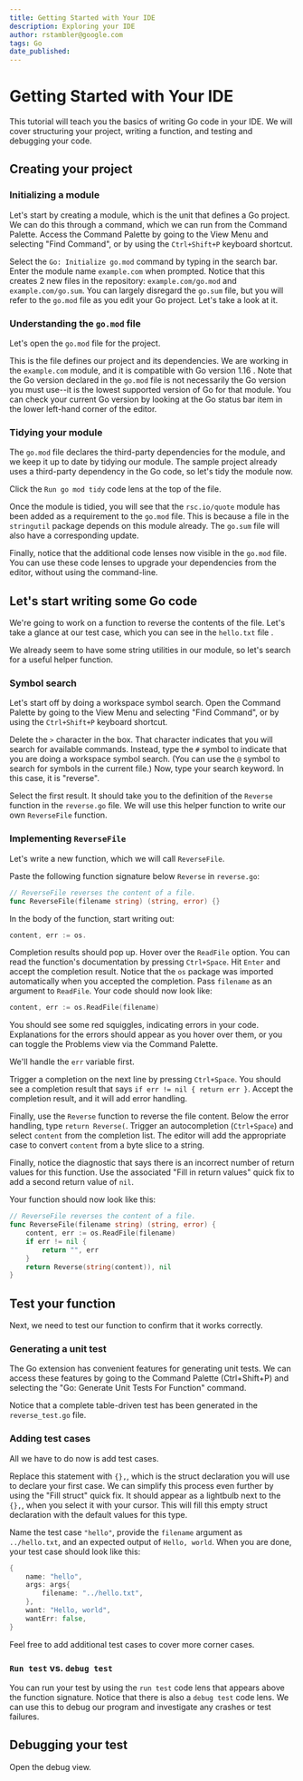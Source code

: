 ```yaml
---
title: Getting Started with Your IDE
description: Exploring your IDE
author: rstambler@google.com
tags: Go
date_published: 
---
```


# Getting Started with Your IDE

This tutorial will teach you the basics of writing Go code in your IDE.
We will cover structuring your project, writing a function, and testing
and debugging your code.

## Creating your project

### Initializing a module

Let's start by creating a module, which is the unit that defines a Go project.
We can do this through a command, which we can run from the Command Palette. Access the Command Palette by going to the View Menu and selecting "Find Command", or by using the `Ctrl+Shift+P` keyboard shortcut.

<!--Note: This doesn't work yet, because Cloud Shell IDE uses an older version of VS Code Go.-->
Select the `Go: Initialize go.mod` command by typing in the search bar. Enter the module name `example.com` when prompted. Notice that this creates 2 new files in the repository:
<walkthrough-editor-spotlight spotlightId="navigator" spotlightItem="cloudshell_open/go-tutorials/example.com/go.mod">`example.com/go.mod`</walkthrough-editor-spotlight>
and <walkthrough-editor-spotlight spotlightId="navigator" spotlightItem="cloudshell_open/go-tutorials/example.com/go.sum">`example.com/go.sum`</walkthrough-editor-spotlight>.
You can largely disregard the `go.sum` file, but you will refer to the `go.mod` file as you edit your Go project. Let's take a look at it.

### Understanding the `go.mod` file

Let's open the <walkthrough-editor-open-file filePath="cloudshell_open/go-tutorials/example.com/go.mod">`go.mod`</walkthrough-editor-open-file> file for the project.

This is the file defines our project and its dependencies. We are working in the <walkthrough-editor-select-regex filePath="cloudshell_open/go-tutorials/example.com/go.mod" regex='example.com'>`example.com` module</walkthrough-editor-select-regex>, and it is compatible with 
<walkthrough-editor-select-regex filePath="cloudshell_open/go-tutorials/example.com/go.mod" regex='go \d.\d+'>
Go version 1.16
</walkthrough-editor-select-regex>. Note that the Go version declared in the `go.mod` file is not necessarily the Go version you must use--it is the lowest supported version of Go for that module. You can check your current Go version by looking at the Go status bar item in the lower left-hand corner of the editor. <!--Would be nice to highlight the status bar item.-->

### Tidying your module

The `go.mod` file declares the third-party dependencies for the module, and we keep it up to date by tidying our module. The sample project already uses a third-party dependency in the Go code, so let's tidy the module now.

Click the `Run go mod tidy` code lens at the top of the file. <!--Would be nice to highlight the code lens.-->

Once the module is tidied, you will see that the
<walkthrough-editor-select-regex filePath="cloudshell_open/go-tutorials/example.com/go.mod" regex='rsc.io/quote'>`rsc.io/quote` module</walkthrough-editor-select-regex> has been added as a requirement to the `go.mod` file.
This is because a <walkthrough-editor-open-file filePath="cloudshell_open/go-tutorials/example.com/stringutil/quote.go">file in the `stringutil`
</walkthrough-editor-open-file>
package depends on this module already. The <walkthrough-editor-open-file filePath="cloudshell_open/go-tutorials/example.com/go.sum">`go.sum` file</walkthrough-editor-open-file> will also have a corresponding update.

Finally, notice that the additional code lenses now visible in the `go.mod` file. You can use these code lenses to upgrade your dependencies from the editor, without using the command-line.

## Let's start writing some Go code

We're going to work on a function to reverse the contents of the file. Let's take a glance at our test case, which  you can see in
<walkthrough-editor-open-file filePath="cloudshell_open/go-tutorials/hello.txt">the `hello.txt` file
</walkthrough-editor-open-file>.

We already seem to have some string utilities in our module, so let's search for a useful helper function.

### Symbol search

Let's start off by doing a workspace symbol search. Open the Command Palette by going to the View Menu
and selecting "Find Command", or by using the `Ctrl+Shift+P` keyboard shortcut.

Delete the `>` character in the box. That character indicates that you will search for available commands. Instead, type the `#` symbol to indicate that you are doing a workspace symbol search. (You can use the `@` symbol to search for symbols in the current file.) Now, type your search keyword. In this case, it is "reverse".

Select the first result. It should take you to the 
<walkthrough-editor-select-regex filePath="cloudshell_open/go-tutorials/example.com/stringutil/reverse.go" regex='Reverse'>
definition of the `Reverse` function</walkthrough-editor-select-regex> in the <walkthrough-editor-open-file filePath="cloudshell_open/go-tutorials/example.com/stringutil/reverse.go">`reverse.go`</walkthrough-editor-open-file> file. We will use this helper function to write our own `ReverseFile` function.

### Implementing `ReverseFile`

Let's write a new function, which we will call `ReverseFile`.

Paste the following function signature below `Reverse` in <walkthrough-editor-open-file filePath="cloudshell_open/go-tutorials/example.com/stringutil/reverse.go">`reverse.go`</walkthrough-editor-open-file>:


```go
// ReverseFile reverses the content of a file.
func ReverseFile(filename string) (string, error) {}
```

In the body of the function, start writing out:


```go
content, err := os.
```

Completion results should pop up. Hover over the `ReadFile` option. You can read the function's documentation by pressing `Ctrl+Space`. Hit `Enter` and accept the completion result. Notice that <walkthrough-editor-select-regex filePath="cloudshell_open/go-tutorials/example.com/stringutil/reverse.go" regex='import "os"'>the `os` package</walkthrough-editor-select-regex> was imported automatically when you accepted the completion. Pass `filename` as an argument to `ReadFile`. Your code should now look like:

```go
content, err := os.ReadFile(filename)
```

You should see some red squiggles, indicating errors in your code. Explanations for the errors should appear as you hover over them, or you can toggle the Problems view via the Command Palette.

We'll handle the `err` variable first.
<!--The following requires that placeholders are enabled.-->
Trigger a completion on the next line by pressing `Ctrl+Space`. You should see a completion result that says `if err != nil { return err }`. Accept the completion result, and it will add error handling.

Finally, use the `Reverse` function to reverse the file content. Below the error handling, type `return Reverse(`.
Trigger an autocompletion (`Ctrl+Space`) and select `content` from the completion list. The editor will add the appropriate case to convert `content` from a byte slice to a string.

Finally, notice the diagnostic that says there is an incorrect number of return values for this function.
Use the associated "Fill in return values" quick fix to add a second return value of `nil`.

Your function should now look like this:

```go
// ReverseFile reverses the content of a file.
func ReverseFile(filename string) (string, error) {
    content, err := os.ReadFile(filename)
    if err != nil {
        return "", err
    }
    return Reverse(string(content)), nil
}
```

## Test your function

Next, we need to test our function to confirm that it works correctly.

### Generating a unit test

The Go extension has convenient features for generating unit tests. We can access these features by going to the Command Palette (Ctrl+Shift+P)
and selecting the "Go: Generate Unit Tests For Function" command.

Notice that a complete table-driven test has been generated in the
<walkthrough-editor-select-regex filePath="cloudshell_open/go-tutorials/example.com/stringutil/reverse_test.go" regex='TestReverseFile'>`reverse_test.go` file</walkthrough-editor-select-regex>.

### Adding test cases

All we have to do now is <walkthrough-editor-select-regex filePath="cloudshell_open/go-tutorials/example.com/stringutil/reverse_test.go" regex='TODO: Add test cases.'>add test cases</walkthrough-editor-select-regex>.

Replace this statement with `{},`, which is the struct declaration you will use to declare your first case.
We can simplify this process even further by using the "Fill struct" quick fix. It should appear as a lightbulb next to the `{},`, when you select it with your cursor.
This will fill this empty struct declaration with the default values for this type.

Name the test case `"hello"`, provide the `filename` argument as `../hello.txt`, and an expected output of `Hello, world`.
When you are done, your test case should look like this:


```go
{
    name: "hello",
    args: args{
        filename: "../hello.txt",
    },
    want: "Hello, world",
    wantErr: false,
}
```

Feel free to add additional test cases to cover more corner cases.

### `Run test` vs. `debug test`

You can run your test by using the `run test` code lens that appears above the function signature.
Notice that there is also a `debug test` code lens. We can use this to debug our program and investigate any crashes or test failures.

## Debugging your test

Open the <walkthrough-editor-spotlight spotlightId="activity-bar-debug">debug</walkthrough-editor-spotlight> view.

<!-- 

TODO(suzmue): The legacy adapter does not support function breakpoints, and cloud code does not yet run a version of the Go extension that supports dlv dap.

### Setting Breakpoints

Let's set a breakpoint on `Reverse`. We could navigate back to the file and set a breakpoint on the location where we defined the function, or we can set the breakpoint by using the function name.

 Click the (`+`) icon in the `BREAKPOINTS` section to add a function breakpoint.

![`Add Function Breakpoint` in debug view](media/addFunctionBreakpoint.png)

Type in `Reverse` in the input box and hit `OK`. The new breakpoint should now appear in the breakpoints section of the debug view.

![A function breakpoint is displayed with a triangle.](media/functionBp.png) -->
